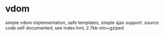# vdom
simple vdom implementation, safe templates, simple ajax support. source code self documented, see index.hml, 2.7kb min+gziped